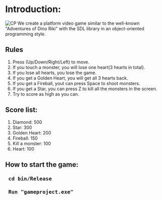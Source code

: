 # Introduction:
![CP](https://github.com/peterwu-1031/Computer-Programming-Project/assets/56571300/b44b494b-10fc-490b-ae4d-9661c9fc19f9)
We create a platform video game similar to the well-known "Adventures of Dino Riki" with the SDL library in an object-oriented programming style.
## Rules
1. Press (Up/Down/Right/Left) to move.
2. If you touch a monster, you will lose one heart(3 hearts in total).
3. If you lose all hearts, you lose the game.
4. If you get a Golden Heart, you will get all 3 hearts back.
5. If you get a Fireball, yout can press Space to shoot monsters.
6. If you get a Star, you can press Z to kill all the monsters in the screen.
7. Try to score as high as you can.
## Score list:
1. Diamond: 500
2. Star: 300
3. Golden Heart: 200
4. Fireball: 150
5. Kill a monster: 100
6. Heart: 100
## How to start the game:
### <pre> cd bin/Release </pre>
### <pre> Run "gameproject.exe" </pre>
